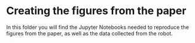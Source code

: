 # Creating the figures from the paper

In this folder you will find the Jupyter Notebooks needed to reproduce the figures from the paper, as well as the data collected from the robot. 